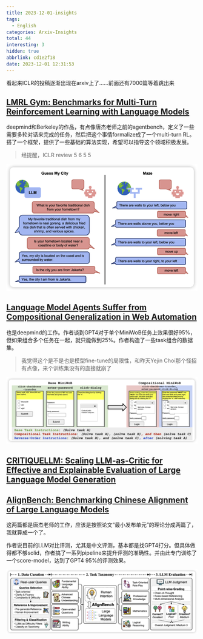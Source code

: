 ```yaml
---
title: 2023-12-01-insights
tags:
  - English
categories: Arxiv-Insights
total: 44
interesting: 3
hidden: true
abbrlink: cd1e2f18
date: 2023-12-01 12:31:53
---
```


看起来ICLR的投稿逐渐出现在arxiv上了……前面还有7000篇等着跳出来



## [LMRL Gym: Benchmarks for Multi-Turn Reinforcement Learning with Language Models](https://arxiv.org/pdf/2311.18232.pdf)

deepmind和Berkeley的作品，有点像唐杰老师之前的agentbench，定义了一些需要多轮对话来完成的任务，然后把这个事情formalize成了一个multi-turn RL。搭了一个框架，提供了一些基础的算法实现，希望可以指导这个领域积极发展。

> 经提醒，ICLR review 5 6 5 5

<img src="../../files/images/arxiv-insights/2023-11-27-12-01/lmrl.png">



## [Language Model Agents Suffer from Compositional Generalization in Web Automation](https://arxiv.org/pdf/2311.18751.pdf)

也是deepmind的工作。作者谈到GPT4对于单个MiniWoB任务上效果很好95%，但如果组合多个任务在一起，就只能做到25%。作者构造了一些task组合的数据集。

> 我觉得这个是不是也是模型fine-tune的局限性，和昨天Yejin Choi那个怪招有点像，来个训练集没有的直接就崩了

<img src="../../files/images/arxiv-insights/2023-11-27-12-01/Compositional-MiniWoB.png">





## [CRITIQUELLM: Scaling LLM-as-Critic for Effective and Explainable Evaluation of Large Language Model Generation](https://arxiv.org/pdf/2311.18702.pdf)

## [AlignBench: Benchmarking Chinese Alignment of Large Language Models](https://arxiv.org/pdf/2311.18743.pdf)

这两篇都是唐杰老师的工作，应该是按照论文“最小发布单元”的理论分成两篇了，我就算成一个了。

作者说目前的LLM对比评测，尤其是中文评测，基本都是找GPT4打分。但具体做得都不够solid，作者搞了一系列pipeline来提升评测的准确性。并由此专门训练了一个score-model，达到了GPT4 95%的评测效果。

<img src="../../files/images/arxiv-insights/2023-11-27-12-01/alignbench.png">
